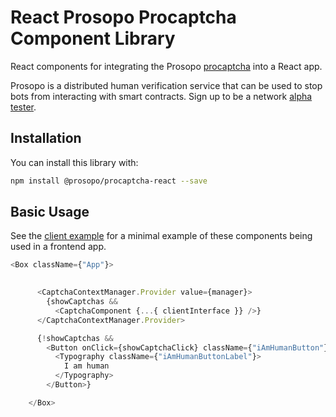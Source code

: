 # React Prosopo Procaptcha Component Library

React components for integrating the Prosopo [procaptcha](https://github.com/prosopo-io/procaptcha) into a React app.

Prosopo is a distributed human verification service that can be used to stop bots from interacting with smart contracts. Sign up to be a network [alpha tester](https://5b06hrhtlmh.typeform.com/to/vNpyOUfg).

## Installation

You can install this library with:

```bash
npm install @prosopo/procaptcha-react --save
```

## Basic Usage

See the [client example](https://github.com/prosopo-io/client-example) for a minimal example of these components being used in a frontend app.

```typescript
<Box className={"App"}>

  
      <CaptchaContextManager.Provider value={manager}>
        {showCaptchas &&
          <CaptchaComponent {...{ clientInterface }} />}
      </CaptchaContextManager.Provider>

      {!showCaptchas &&
        <Button onClick={showCaptchaClick} className={"iAmHumanButton"}>
          <Typography className={"iAmHumanButtonLabel"}>
            I am human
          </Typography>
        </Button>}

    </Box>
```
